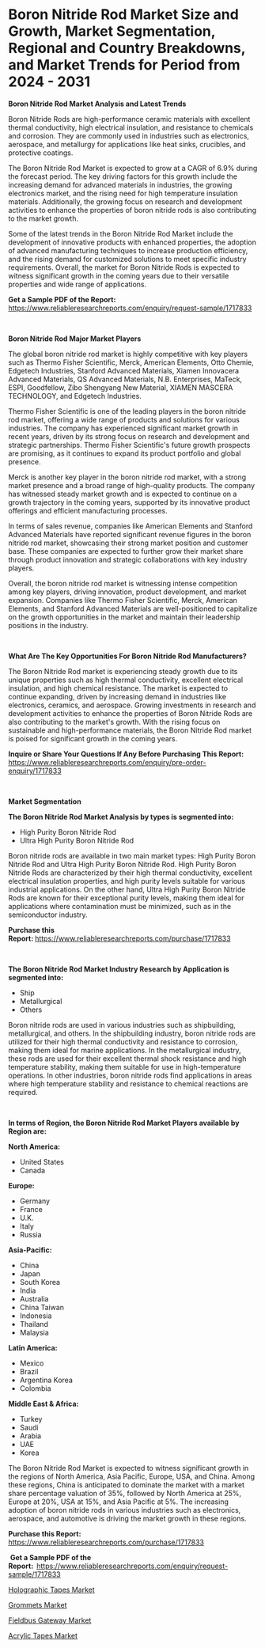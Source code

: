 <p><h1>Boron Nitride Rod Market Size and Growth, Market Segmentation, Regional and Country Breakdowns, and Market Trends for Period from 2024 -  2031</h1></p><p><strong>Boron Nitride Rod Market Analysis and Latest Trends</strong></p>
<p><p>Boron Nitride Rods are high-performance ceramic materials with excellent thermal conductivity, high electrical insulation, and resistance to chemicals and corrosion. They are commonly used in industries such as electronics, aerospace, and metallurgy for applications like heat sinks, crucibles, and protective coatings.</p><p>The Boron Nitride Rod Market is expected to grow at a CAGR of 6.9% during the forecast period. The key driving factors for this growth include the increasing demand for advanced materials in industries, the growing electronics market, and the rising need for high temperature insulation materials. Additionally, the growing focus on research and development activities to enhance the properties of boron nitride rods is also contributing to the market growth.</p><p>Some of the latest trends in the Boron Nitride Rod Market include the development of innovative products with enhanced properties, the adoption of advanced manufacturing techniques to increase production efficiency, and the rising demand for customized solutions to meet specific industry requirements. Overall, the market for Boron Nitride Rods is expected to witness significant growth in the coming years due to their versatile properties and wide range of applications.</p></p>
<p><strong>Get a Sample PDF of the Report:&nbsp;</strong> <a href="https://www.reliableresearchreports.com/enquiry/request-sample/1717833">https://www.reliableresearchreports.com/enquiry/request-sample/1717833</a></p>
<p>&nbsp;</p>
<p><strong>Boron Nitride Rod Major Market Players</strong></p>
<p><p>The global boron nitride rod market is highly competitive with key players such as Thermo Fisher Scientific, Merck, American Elements, Otto Chemie, Edgetech Industries, Stanford Advanced Materials, Xiamen Innovacera Advanced Materials, QS Advanced Materials, N.B. Enterprises, MaTeck, ESPI, Goodfellow, Zibo Shengyang New Material, XIAMEN MASCERA TECHNOLOGY, and Edgetech Industries. </p><p>Thermo Fisher Scientific is one of the leading players in the boron nitride rod market, offering a wide range of products and solutions for various industries. The company has experienced significant market growth in recent years, driven by its strong focus on research and development and strategic partnerships. Thermo Fisher Scientific's future growth prospects are promising, as it continues to expand its product portfolio and global presence.</p><p>Merck is another key player in the boron nitride rod market, with a strong market presence and a broad range of high-quality products. The company has witnessed steady market growth and is expected to continue on a growth trajectory in the coming years, supported by its innovative product offerings and efficient manufacturing processes.</p><p>In terms of sales revenue, companies like American Elements and Stanford Advanced Materials have reported significant revenue figures in the boron nitride rod market, showcasing their strong market position and customer base. These companies are expected to further grow their market share through product innovation and strategic collaborations with key industry players.</p><p>Overall, the boron nitride rod market is witnessing intense competition among key players, driving innovation, product development, and market expansion. Companies like Thermo Fisher Scientific, Merck, American Elements, and Stanford Advanced Materials are well-positioned to capitalize on the growth opportunities in the market and maintain their leadership positions in the industry.</p></p>
<p>&nbsp;</p>
<p><strong>What Are The Key Opportunities For Boron Nitride Rod Manufacturers?</strong></p>
<p><p>The Boron Nitride Rod market is experiencing steady growth due to its unique properties such as high thermal conductivity, excellent electrical insulation, and high chemical resistance. The market is expected to continue expanding, driven by increasing demand in industries like electronics, ceramics, and aerospace. Growing investments in research and development activities to enhance the properties of Boron Nitride Rods are also contributing to the market's growth. With the rising focus on sustainable and high-performance materials, the Boron Nitride Rod market is poised for significant growth in the coming years.</p></p>
<p><strong>Inquire or Share Your Questions If Any Before Purchasing This Report:</strong> <a href="https://www.reliableresearchreports.com/enquiry/pre-order-enquiry/1717833">https://www.reliableresearchreports.com/enquiry/pre-order-enquiry/1717833</a></p>
<p>&nbsp;</p>
<p><strong>Market Segmentation</strong></p>
<p><strong>The Boron Nitride Rod Market Analysis by types is segmented into:</strong></p>
<p><ul><li>High Purity Boron Nitride Rod</li><li>Ultra High Purity Boron Nitride Rod</li></ul></p>
<p><p>Boron nitride rods are available in two main market types: High Purity Boron Nitride Rod and Ultra High Purity Boron Nitride Rod. High Purity Boron Nitride Rods are characterized by their high thermal conductivity, excellent electrical insulation properties, and high purity levels suitable for various industrial applications. On the other hand, Ultra High Purity Boron Nitride Rods are known for their exceptional purity levels, making them ideal for applications where contamination must be minimized, such as in the semiconductor industry.</p></p>
<p><strong>Purchase this Report:&nbsp;</strong><a href="https://www.reliableresearchreports.com/purchase/1717833">https://www.reliableresearchreports.com/purchase/1717833</a></p>
<p>&nbsp;</p>
<p><strong>The Boron Nitride Rod Market Industry Research by Application is segmented into:</strong></p>
<p><ul><li>Ship</li><li>Metallurgical</li><li>Others</li></ul></p>
<p><p>Boron nitride rods are used in various industries such as shipbuilding, metallurgical, and others. In the shipbuilding industry, boron nitride rods are utilized for their high thermal conductivity and resistance to corrosion, making them ideal for marine applications. In the metallurgical industry, these rods are used for their excellent thermal shock resistance and high temperature stability, making them suitable for use in high-temperature operations. In other industries, boron nitride rods find applications in areas where high temperature stability and resistance to chemical reactions are required.</p></p>
<p>&nbsp;</p>
<p><strong>In terms of Region, the Boron Nitride Rod Market Players available by Region are:</strong></p>
<p>
    <p> <strong> North America: </strong>
        <ul>
            <li>United States</li>
            <li>Canada</li>
        </ul>
        </p> 
    <p> <strong> Europe: </strong>
        <ul>
            <li>Germany</li>
            <li>France</li>
            <li>U.K.</li>
            <li>Italy</li>
            <li>Russia</li>
        </ul>
        </p> 
    <p> <strong> Asia-Pacific: </strong>
        <ul>
            <li>China</li>
            <li>Japan</li>
            <li>South Korea</li>
            <li>India</li>
            <li>Australia</li>
            <li>China Taiwan</li>
            <li>Indonesia</li>
            <li>Thailand</li>
            <li>Malaysia</li>
        </ul>
        </p> 
    <p> <strong> Latin America: </strong>
        <ul>
            <li>Mexico</li>
            <li>Brazil</li>
            <li>Argentina Korea</li>
            <li>Colombia</li>
        </ul>
        </p> 
    <p> <strong> Middle East & Africa: </strong>
        <ul>
            <li>Turkey</li>
            <li>Saudi</li>
            <li>Arabia</li>
            <li>UAE</li>
            <li>Korea</li>
        </ul>
    </p>
    </p>
<p><p>The Boron Nitride Rod Market is expected to witness significant growth in the regions of North America, Asia Pacific, Europe, USA, and China. Among these regions, China is anticipated to dominate the market with a market share percentage valuation of 35%, followed by North America at 25%, Europe at 20%, USA at 15%, and Asia Pacific at 5%. The increasing adoption of boron nitride rods in various industries such as electronics, aerospace, and automotive is driving the market growth in these regions.</p></p>
<p><strong>Purchase this Report: </strong><a href="https://www.reliableresearchreports.com/purchase/1717833">https://www.reliableresearchreports.com/purchase/1717833</a></p>
<p>&nbsp;<strong>Get a Sample PDF of the Report:&nbsp;&nbsp;</strong><a href="https://www.reliableresearchreports.com/enquiry/request-sample/1717833">https://www.reliableresearchreports.com/enquiry/request-sample/1717833</a></p>
<p><strong></strong></p>
<p><p><a href="https://view.publitas.com/reportprime-1/holographic-tapes-market-size-share-trends-analysis-report-by-material-by-type-by-end-user-by-region-and-segment-forecasts-2023-2030/">Holographic Tapes Market</a></p><p><a href="https://view.publitas.com/reportprime-1/grommets-market-size-share-trends-analysis-report-by-material-by-type-by-end-user-by-region-and-segment-forecasts-2023-2030/">Grommets Market</a></p><p><a href="https://extreme-scabiosa-c81.notion.site/Fieldbus-Gateway-Market-Size-Market-Trends-and-Growth-Outlook-forecasted-for-period-from-2024-to-2-372ccfb16389409795f61ad853272c1f">Fieldbus Gateway Market</a></p><p><a href="https://view.publitas.com/reportprime-1/acrylic-tapes-market-provides-detailed-segmentation-of-this-market-based-on-type-application-and-region-and-forecast-for-the-period-from-2023-2030/">Acrylic Tapes Market</a></p></p>